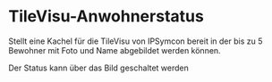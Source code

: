 # TileVisu-Anwohnerstatus
Stellt eine Kachel für die TileVisu von IPSymcon bereit in der bis zu 5 Bewohner mit Foto und Name abgebildet werden können.

Der Status kann über das Bild geschaltet werden
